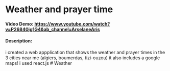 # Weather and prayer time
#### Video Demo:  <https://www.youtube.com/watch?v=P26840jg1G4&ab_channel=ArselaneAris>
#### Description:
i created a web appplication that shows the weather and prayer times in the 3 cities near me (algiers, boumerdas, tizi-ouzou) it also includes a google maps!
i used react.js #   W e a t h e r  
 